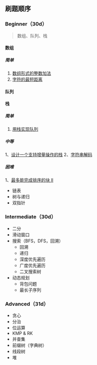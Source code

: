 ## 刷题顺序

### Beginner（30d）

> 数组、队列、栈

#### 数组

##### 简单

1. [数组形式的整数加法](https://github.com/MissNanLan/leetcode-notes/blob/master/source/989/solution.md)
2. [字符的最短距离](https://github.com/MissNanLan/leetcode-notes/blob/master/source/821/solution.md)

#### 队列

#### 栈

##### 简单

1. [用栈实现队列](https://github.com/MissNanLan/leetcode-notes/blob/master/source/989/232.md)

##### 中等

1、[设计一个支持增量操作的栈](https://github.com/MissNanLan/leetcode-notes/blob/master/source/1381/solution.md)
2、[字符串解码](https://github.com/MissNanLan/leetcode-notes/blob/master/source/394/solution.md)

##### 困难

1、[最多能完成排序的块 II](https://github.com/MissNanLan/leetcode-notes/blob/master/source/768/solution.md)

- 链表
- 树与递归
- 双指针

### Intermediate（30d）

- 二分
- 滑动窗口
- 搜索（BFS，DFS，回溯）
  - 回溯
  - 递归
  - 深度优先遍历
  - 广度优先遍历
  - 二叉搜索树
- 动态规划
  - 背包问题
  - 最长子序列

### Advanced（31d）

- 贪心
- 分治
- 位运算
- KMP & RK
- 并查集
- 前缀树（字典树）
- 线段树
- 堆
